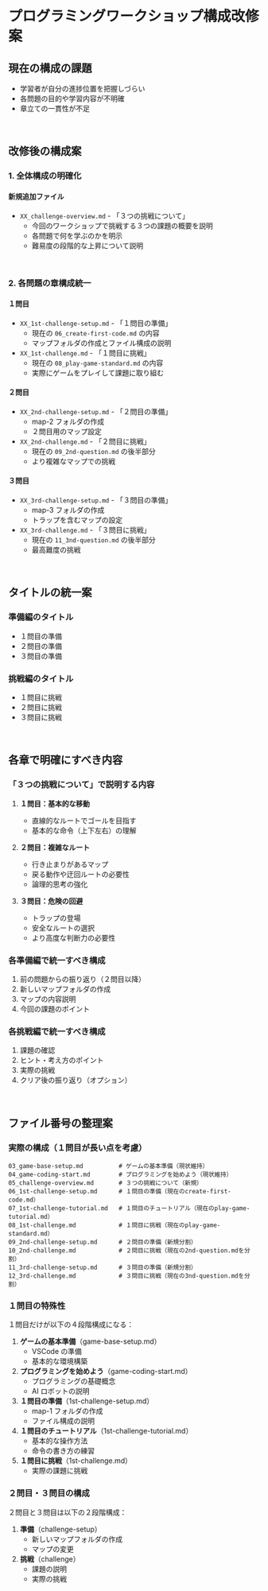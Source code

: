 # プログラミングワークショップ構成改修案

## 現在の構成の課題

- 学習者が自分の進捗位置を把握しづらい
- 各問題の目的や学習内容が不明確
- 章立ての一貫性が不足

<br />

## 改修後の構成案

### 1. 全体構成の明確化

#### 新規追加ファイル

- `XX_challenge-overview.md` - 「３つの挑戦について」
  - 今回のワークショップで挑戦する３つの課題の概要を説明
  - 各問題で何を学ぶのかを明示
  - 難易度の段階的な上昇について説明

<br />

### 2. 各問題の章構成統一

#### １問目

- `XX_1st-challenge-setup.md` - 「１問目の準備」
  - 現在の `06_create-first-code.md` の内容
  - マップフォルダの作成とファイル構成の説明
- `XX_1st-challenge.md` - 「１問目に挑戦」
  - 現在の `08_play-game-standard.md` の内容
  - 実際にゲームをプレイして課題に取り組む

#### ２問目

- `XX_2nd-challenge-setup.md` - 「２問目の準備」
  - map-2 フォルダの作成
  - ２問目用のマップ設定
- `XX_2nd-challenge.md` - 「２問目に挑戦」
  - 現在の `09_2nd-question.md` の後半部分
  - より複雑なマップでの挑戦

#### ３問目

- `XX_3rd-challenge-setup.md` - 「３問目の準備」
  - map-3 フォルダの作成
  - トラップを含むマップの設定
- `XX_3rd-challenge.md` - 「３問目に挑戦」
  - 現在の `11_3nd-question.md` の後半部分
  - 最高難度の挑戦

<br />

## タイトルの統一案

### 準備編のタイトル

- １問目の準備
- ２問目の準備
- ３問目の準備

### 挑戦編のタイトル

- １問目に挑戦
- ２問目に挑戦
- ３問目に挑戦

<br />

## 各章で明確にすべき内容

### 「３つの挑戦について」で説明する内容

1. **１問目：基本的な移動**

   - 直線的なルートでゴールを目指す
   - 基本的な命令（上下左右）の理解

2. **２問目：複雑なルート**

   - 行き止まりがあるマップ
   - 戻る動作や迂回ルートの必要性
   - 論理的思考の強化

3. **３問目：危険の回避**
   - トラップの登場
   - 安全なルートの選択
   - より高度な判断力の必要性

### 各準備編で統一すべき構成

1. 前の問題からの振り返り（２問目以降）
2. 新しいマップフォルダの作成
3. マップの内容説明
4. 今回の課題のポイント

### 各挑戦編で統一すべき構成

1. 課題の確認
2. ヒント・考え方のポイント
3. 実際の挑戦
4. クリア後の振り返り（オプション）

<br />

## ファイル番号の整理案

### 実際の構成（１問目が長い点を考慮）

```
03_game-base-setup.md          # ゲームの基本準備（現状維持）
04_game-coding-start.md        # プログラミングを始めよう（現状維持）
05_challenge-overview.md       # ３つの挑戦について（新規）
06_1st-challenge-setup.md      # １問目の準備（現在のcreate-first-code.md）
07_1st-challenge-tutorial.md   # １問目のチュートリアル（現在のplay-game-tutorial.md）
08_1st-challenge.md            # １問目に挑戦（現在のplay-game-standard.md）
09_2nd-challenge-setup.md      # ２問目の準備（新規分割）
10_2nd-challenge.md            # ２問目に挑戦（現在の2nd-question.mdを分割）
11_3rd-challenge-setup.md      # ３問目の準備（新規分割）
12_3rd-challenge.md            # ３問目に挑戦（現在の3nd-question.mdを分割）
```

### １問目の特殊性

１問目だけが以下の４段階構成になる：

1. **ゲームの基本準備**（game-base-setup.md）
   - VSCode の準備
   - 基本的な環境構築
2. **プログラミングを始めよう**（game-coding-start.md）
   - プログラミングの基礎概念
   - AI ロボットの説明
3. **１問目の準備**（1st-challenge-setup.md）
   - map-1 フォルダの作成
   - ファイル構成の説明
4. **１問目のチュートリアル**（1st-challenge-tutorial.md）
   - 基本的な操作方法
   - 命令の書き方の練習
5. **１問目に挑戦**（1st-challenge.md）
   - 実際の課題に挑戦

### ２問目・３問目の構成

２問目と３問目は以下の２段階構成：

1. **準備**（challenge-setup）
   - 新しいマップフォルダの作成
   - マップの変更
2. **挑戦**（challenge）
   - 課題の説明
   - 実際の挑戦
